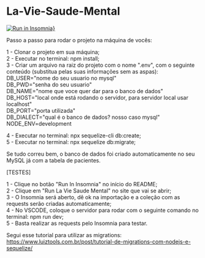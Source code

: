 # La-Vie-Saude-Mental

[![Run in Insomnia}](https://insomnia.rest/images/run.svg)](https://insomnia.rest/run/?label=La%20Vie%20Saude%20Mental&uri=https%3A%2F%2Fraw.githubusercontent.com%2FVictorF05%2FLa-Vie-Saude-Mental%2Fmain%2Fdocs%2Finsomnia_la_vie.json)

Passo a passo para rodar o projeto na máquina de vocês:

1 - Clonar o projeto em sua máquina;</br> 
2 - Executar no terminal: npm install;</br>
3 - Criar um arquivo na raiz do projeto com o nome ".env", com o seguinte conteúdo (substitua pelas suas informações sem as aspas):</br>
  DB_USER="nome do seu usuario no mysql"</br>
  DB_PWD="senha do seu usuario"</br>
  DB_NAME="nome que voce quer dar para o banco de dados"</br>
  DB_HOST="local onde está rodando o servidor, para servidor local usar localhost"</br>
  DB_PORT="porta utilizada"</br>
  DB_DIALECT="qual é o banco de dados? nosso caso mysql"</br>
  NODE_ENV=development</br>
  
4 - Executar no terminal: npx sequelize-cli db:create;</br>
5 - Executar no terminal: npx sequelize db:migrate;</br>

Se tudo correu bem, o banco de dados foi criado automaticamente no seu MySQL já com a tabela de pacientes.</br>

[TESTES]</br>

1 - Clique no botão "Run In Insomnia" no início do README;</br>
2 - Clique em "Run La Vie Saude Mental" no site que vai se abrir;</br>
3 - O Insomnia será aberto, dê ok na importação e a coleção com as requests serão criadas automaticamente;</br>
4 - No VSCODE, coloque o servidor para rodar com o seguinte comando no terminal: npm run dev;</br>
5 - Basta realizar as requests pelo Insomnia para testar.</br>

Segui esse tutorial para utilizar as migrations: https://www.luiztools.com.br/post/tutorial-de-migrations-com-nodejs-e-sequelize/</br>
